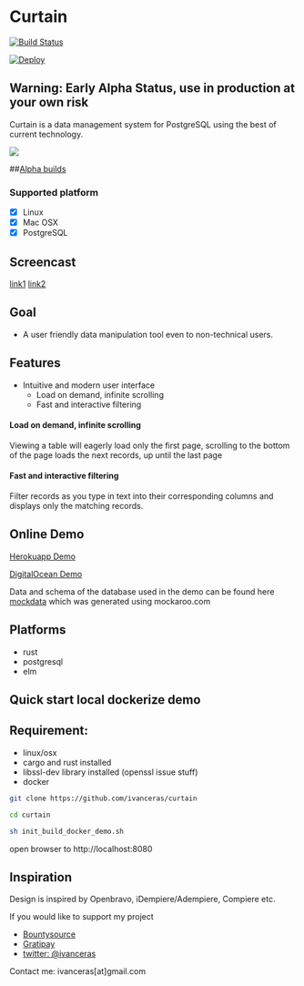 # Curtain

[![Build Status](https://api.travis-ci.org/ivanceras/curtain.svg)](https://travis-ci.org/ivanceras/curtain)

[![Deploy](https://www.herokucdn.com/deploy/button.svg)](https://heroku.com/deploy?template=https://github.com/ivanceras/curtain/tree/master)

## Warning: Early Alpha Status, use in production at your own risk

Curtain is a data management system for PostgreSQL using the best of current technology.

![](https://raw.githubusercontent.com/ivanceras/curtain/master/screenshots/users.png)

##[Alpha builds](https://github.com/ivanceras/curtain-releases)
### Supported platform
- [x] Linux
- [x] Mac OSX
- [x] PostgreSQL

## Screencast
[link1](https://gfycat.com/GlossyDownrightBorderterrier) [link2](http://s1.webmshare.com/BXZxE.webm)


## Goal
- A user friendly data manipulation tool even to non-technical users.

## Features
- Intuitive and modern user interface
    - Load on demand, infinite scrolling
    - Fast and interactive filtering

#### Load on demand, infinite scrolling
Viewing a table will eagerly load only the first page, scrolling to the bottom of the page
loads the next records, up until the last page

#### Fast and interactive filtering
Filter records as you type in text into their corresponding columns and displays only the matching records.



## Online Demo

[Herokuapp Demo](http://curtain-elm.herokuapp.com)

[DigitalOcean Demo](http://138.68.253.245/curtain/)

Data and schema of the database used in the demo can be found here [mockdata](https://github.com/ivanceras/mockdata) which was generated using mockaroo.com


## Platforms
   - rust
   - postgresql
   - elm
  
## Quick start local dockerize demo

## Requirement:
 - linux/osx
 - cargo and rust installed
 - libssl-dev library installed (openssl issue stuff)
 - docker

```sh
git clone https://github.com/ivanceras/curtain

cd curtain

sh init_build_docker_demo.sh

```
open browser to http://localhost:8080



## Inspiration
Design is inspired by Openbravo, iDempiere/Adempiere, Compiere etc.


If you would like to support my project
- [Bountysource](https://www.bountysource.com/teams/ivanceras)
- [Gratipay](https://gratipay.com/~ivanceras/)
- [twitter: @ivanceras](https://twitter.com/ivanceras)

Contact me: ivanceras[at]gmail.com

